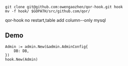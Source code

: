 ```
git clone git@github.com:owengaozhen/qor-hook.git hook
mv -f hook/ $GOPATH/src/github.com/qor/
```

qor-hook no restart,table add column--only mysql


## Demo
```
Admin := admin.New(&admin.AdminConfig{
    DB: DB,
})
hook.New(Admin)
```
